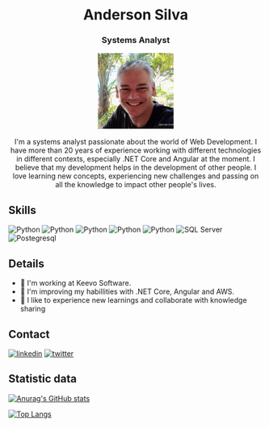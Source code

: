 <h1 align="center">Anderson Silva</h1>
<h3 align="center">Systems Analyst</h3>

<div align="center">
  <img src="https://github.com/andersonosprojs/andersonosprojs/blob/main/foto-perfil.jpg" alt="Picture Anderson" width="150" height="150"/>
</div>

<p align="center">
I'm a systems analyst passionate about the world of Web Development. I have more than 20 years of experience working with different technologies in different contexts, especially .NET Core and Angular at the moment. I believe that my development helps in the development of other people. I love learning new concepts, experiencing new challenges and passing on all the knowledge to impact other people's lives.  
</p>  

## Skills
![Python](https://img.shields.io/badge/C%23-239120?style=for-the-badge&logo=c-sharp&logoColor=white) ![Python](https://img.shields.io/badge/.NET-512BD4?style=for-the-badge&logo=dotnet&logoColor=white) ![Python](https://img.shields.io/badge/Angular-DD0031?style=for-the-badge&logo=angular&logoColor=white) ![Python](https://img.shields.io/badge/VSCode-0078D4?style=for-the-badge&logo=visual%20studio%20code&logoColor=white) ![Python](https://img.shields.io/badge/Visual_Studio-5C2D91?style=for-the-badge&logo=visual%20studio&logoColor=white) ![SQL Server](https://img.shields.io/badge/Microsoft%20SQL%20Server-CC2927?style=for-the-badge&logo=microsoft%20sql%20server&logoColor=white) ![Postegresql](https://img.shields.io/badge/PostgreSQL-316192?style=for-the-badge&logo=postgresql&logoColor=white)

## Details
- 🔭 I'm working at Keevo Software.
- 🌱 I'm improving my habillities with .NET Core, Angular and AWS.
- 🤗 I like to experience new learnings and collaborate with knowledge sharing

## Contact
[<img src='https://img.shields.io/badge/LinkedIn-0077B5?style=for-the-badge&logo=linkedin&logoColor=white' alt='linkedin' height='30'>](www.linkedin.com/in/andersonos-) [<img src='https://img.shields.io/badge/Twitter-0077B5?style=for-the-badge&logo=twitter&logoColor=white' alt='twitter' height='30'>](https://twitter.com/AndersonOS_)



## Statistic data
[![Anurag's GitHub stats](https://github-readme-stats.vercel.app/api?username=andersonosprojs&show_icons=true&theme=transparent)](https://github.com/anuraghazra/github-readme-stats)

[![Top Langs](https://github-readme-stats.vercel.app/api/top-langs/?username=andersonosprojs&show_icons=true&theme=transparent)](https://github.com/anuraghazra/github-readme-stats)
